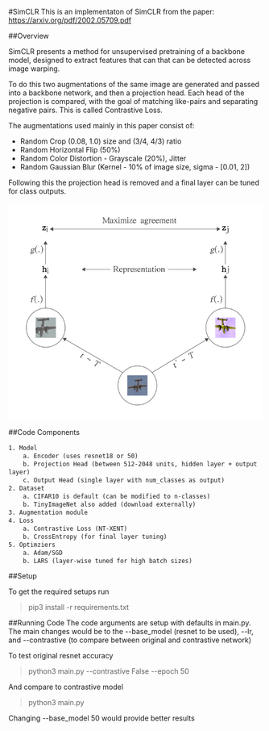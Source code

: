 #SimCLR
This is an implementaton of SimCLR from the paper:
https://arxiv.org/pdf/2002.05709.pdf

##Overview

SimCLR presents a method for unsupervised pretraining of a backbone model, designed 
to extract features that can that can be detected across image warping.

To do this two augmentations of the same image are generated and passed into a backbone
network, and then a projection head. Each head of the projection is compared, with the goal 
of matching like-pairs and separating negative pairs. This is called Contrastive Loss.

The augmentations used mainly in this paper consist of:

 - Random Crop (0.08, 1.0) size and (3/4, 4/3) ratio
 - Random Horizontal Flip (50%)
 - Random Color Distortion - Grayscale (20%), Jitter
 - Random Gaussian Blur (Kernel - 10% of image size, sigma - [0.01, 2])
 
 Following this the projection head is removed and a final layer can be tuned for class
 outputs.
 
 ![SimCLR](image.png)
 
 ##Code Components
 
    1. Model
        a. Encoder (uses resnet18 or 50)
        b. Projection Head (between 512-2048 units, hidden layer + output layer)
        c. Output Head (single layer with num_classes as output)
    2. Dataset
        a. CIFAR10 is default (can be modified to n-classes)
        b. TinyImageNet also added (download externally)
    3. Augmentation module
    4. Loss
        a. Contrastive Loss (NT-XENT)
        b. CrossEntropy (for final layer tuning)
    5. Optimziers
        a. Adam/SGD
        b. LARS (layer-wise tuned for high batch sizes)
        
 ##Setup
 
 To get the required setups run
 
 > pip3 install -r requirements.txt


##Running Code
The code arguments are setup with defaults in main.py. The main changes would 
be to the --base_model (resnet to be used), --lr, and --contrastive (to compare 
between original and contrastive network)

To test original resnet accuracy
 > python3 main.py --contrastive False --epoch 50

And compare to contrastive model
 > python3 main.py

Changing --base_model 50 would provide better results